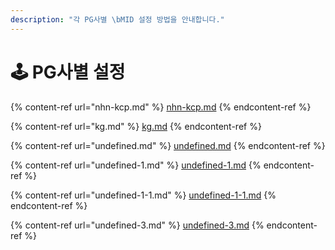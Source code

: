 ```yaml
---
description: "각 PG사별 \bMID 설정 방법을 안내합니다."
---
```


# 🕹 PG사별 설정

{% content-ref url="nhn-kcp.md" %}
[nhn-kcp.md](nhn-kcp.md)
{% endcontent-ref %}

{% content-ref url="kg.md" %}
[kg.md](kg.md)
{% endcontent-ref %}

{% content-ref url="undefined.md" %}
[undefined.md](undefined.md)
{% endcontent-ref %}

{% content-ref url="undefined-1.md" %}
[undefined-1.md](undefined-1.md)
{% endcontent-ref %}

{% content-ref url="undefined-1-1.md" %}
[undefined-1-1.md](undefined-1-1.md)
{% endcontent-ref %}

{% content-ref url="undefined-3.md" %}
[undefined-3.md](undefined-3.md)
{% endcontent-ref %}
